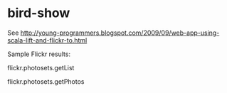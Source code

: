bird-show
=====================

See http://young-programmers.blogspot.com/2009/09/web-app-using-scala-lift-and-flickr-to.html

Sample Flickr results:

flickr.photosets.getList

<photosets>
	<photoset videos="0" photos="8" farm="3" server="2496" 
	secret="8d139755e9" primary="4066356073" id="72157622981109326">
		<title>Home</title>
		<description></description>
	</photoset>
</photosets>

flickr.photosets.getPhotos

<photoset total="4" pages="1" perpage="500" per_page="500" page="1" 
        ownername="Eleanor Briccetti" owner="57485651@N00" primary="4069502958" 
        id="72157622856302615">
	<photo isprimary="1" title="Africa" farm="3" server="2480" 
	        secret="f75a5c4289" id="4069502958"></photo>
	<photo isprimary="0" title="Galapagos Islands" farm="2" server="1104" 
	        secret="a40aa41dfc" id="707890860"></photo>
	<photo isprimary="0" title="Birds" farm="3" server="2157" 
	        secret="46a5b04bf8" id="1544234263"></photo>
	<photo isprimary="0" title="Antarctica" farm="3" server="2499" 
	        secret="9037025f04" id="4075313703"></photo>
</photoset>
